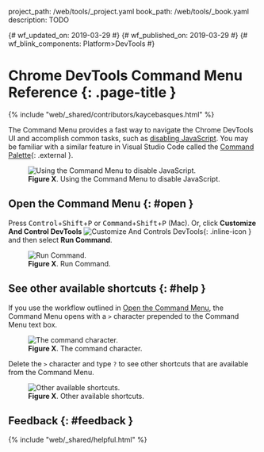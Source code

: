 project_path: /web/tools/_project.yaml
book_path: /web/tools/_book.yaml
description: TODO

{# wf_updated_on: 2019-03-29 #}
{# wf_published_on: 2019-03-29 #}
{# wf_blink_components: Platform>DevTools #}

# Chrome DevTools Command Menu Reference {: .page-title }

{% include "web/_shared/contributors/kaycebasques.html" %}

[VS]: https://code.visualstudio.com/docs/getstarted/userinterface#_command-palette

The Command Menu provides a fast way to navigate the Chrome DevTools UI and accomplish common tasks,
such as [disabling JavaScript](/web/tools/chrome-devtools/javascript/disable).
You may be familiar with a similar feature in Visual Studio Code called the [Command Palette][VS]{: .external }.

<figure>
  <img src="/web/tools/chrome-devtools/javascript/imgs/disable-javascript.png"
       alt="Using the Command Menu to disable JavaScript."/>
  <figcaption>
    <b>Figure X</b>. Using the Command Menu to disable JavaScript.
  </figcaption>
</figure>

## Open the Command Menu {: #open }

[mainmenu]: /web/tools/chrome-devtools/images/shared/main-menu.png

Press <kbd>Control</kbd>+<kbd>Shift</kbd>+<kbd>P</kbd> or
<kbd>Command</kbd>+<kbd>Shift</kbd>+<kbd>P</kbd> (Mac). Or, click **Customize And
Control DevTools** ![Customize And Controls DevTools][mainmenu]{: .inline-icon } and
then select **Run Command**.

<figure>
  <img src="/web/tools/chrome-devtools/command-menu/imgs/runcommand.png"
       alt="Run Command."/>
  <figcaption>
    <b>Figure X</b>. Run Command.
  </figcaption>
</figure>

## See other available shortcuts {: #help }

If you use the workflow outlined in [Open the Command Menu](#open), the Command Menu opens
with a `>` character prepended to the Command Menu text box.

<figure>
  <img src="/web/tools/chrome-devtools/command-menu/imgs/commandcharacter.png"
       alt="The command character."/>
  <figcaption>
    <b>Figure X</b>. The command character.
  </figcaption>
</figure>

Delete the `>` character and type `?` to see other shortcuts that are available from the Command Menu.

<figure>
  <img src="/web/tools/chrome-devtools/command-menu/imgs/shortcuts.png"
       alt="Other available shortcuts."/>
  <figcaption>
    <b>Figure X</b>. Other available shortcuts.
  </figcaption>
</figure>

## Feedback {: #feedback }

{% include "web/_shared/helpful.html" %}
